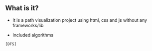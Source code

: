 ## What is it?
 

 * It is a path visualization project using html, css and js without any frameworks/lib

 * Included algorithms 

```
[DFS]
```